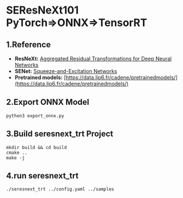 # SEResNeXt101 PyTorch=>ONNX=>TensorRT

## 1.Reference
- **ResNeXt:** [Aggregated Residual Transformations for Deep Neural Networks](https://arxiv.org/abs/1611.05431)
- **SENet:** [Squeeze-and-Excitation Networks](https://arxiv.org/abs/1709.01507)
- **Pretrained models:** [https://data.lip6.fr/cadene/pretrainedmodels/](https://data.lip6.fr/cadene/pretrainedmodels/)

## 2.Export ONNX Model
```
python3 export_onnx.py
```

## 3.Build seresnext_trt Project
```
mkdir build && cd build
cmake ..
make -j
```

## 4.run seresnext_trt
```
./seresnext_trt ../config.yaml ../samples
```